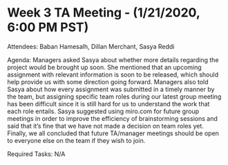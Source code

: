 # Week 3 TA Meeting - (1/21/2020, 6:00 PM PST)

Attendees: Baban Hamesalh, Dillan Merchant, Sasya Reddi

Agenda:
Managers asked Sasya about whether more details regarding the project would be brought up soon. She mentioned that an upcoming assignment with relevant information is soon to be released, which should help provide us with some direction going forward. Managers also told Sasya about how every assignment was submitted in a timely manner by the team, but assigning specific team roles during our latest group meeting has been difficult since it is still hard for us to understand the work that each role entails. Sasya suggested using miro.com for future group meetings in order to improve the efficiency of brainstorming sessions and said that it’s fine that we have not made a decision on team roles yet. Finally, we all concluded that future TA/manager meetings should be open to everyone else on the team if they wish to join.

Required Tasks:
N/A
